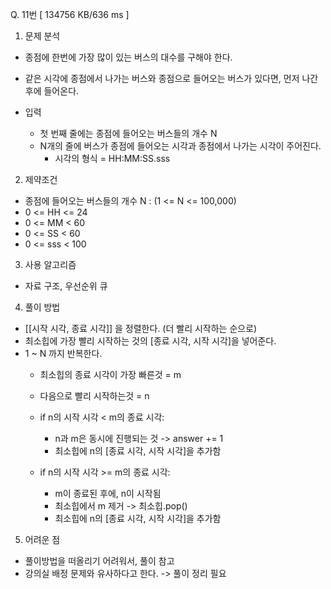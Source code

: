 Q. 11번 [ 134756 KB/636 ms ]

1. 문제 분석
- 종점에 한번에 가장 많이 있는 버스의 대수를 구해야 한다.
- 같은 시각에 종점에서 나가는 버스와 종점으로 들어오는 버스가 있다면, 먼저 나간후에 들어온다.

- 입력
  - 첫 번째 줄에는 종점에 들어오는 버스들의 개수 N
  - N개의 줄에 버스가 종점에 들어오는 시각과 종점에서 나가는 시각이 주어진다.
    - 시각의 형식 = HH:MM:SS.sss

2. 제약조건
- 종점에 들어오는 버스들의 개수 N : (1 <= N <= 100,000)
- 0 <= HH <= 24
- 0 <= MM < 60
- 0 <= SS < 60
- 0 <= sss < 100

3. 사용 알고리즘
- 자료 구조, 우선순위 큐

4. 풀이 방법
- [[시작 시각, 종료 시각]] 을 정렬한다. (더 빨리 시작하는 순으로)
- 최소힙에 가장 빨리 시작하는 것의 [종료 시각, 시작 시각]을 넣어준다.
- 1 ~ N 까지 반복한다.
  - 최소힙의 종료 시각이 가장 빠른것 = m
  - 다음으로 빨리 시작하는것 = n
  
  - if n의 시작 시각 < m의 종료 시각:
    - n과 m은 동시에 진행되는 것 -> answer += 1
    - 최소힙에 n의 [종료 시각, 시작 시각]을 추가함
  - if n의 시작 시각 >= m의 종료 시각:
    - m이 종료된 후에, n이 시작됨
    - 최소힙에서 m 제거 -> 최소힙.pop()
    - 최소힙에 n의 [종료 시각, 시작 시각]을 추가함

5. 어려운 점
- 풀이방법을 떠올리기 어려워서, 풀이 참고
- 강의실 배정 문제와 유사하다고 한다. -> 풀이 정리 필요